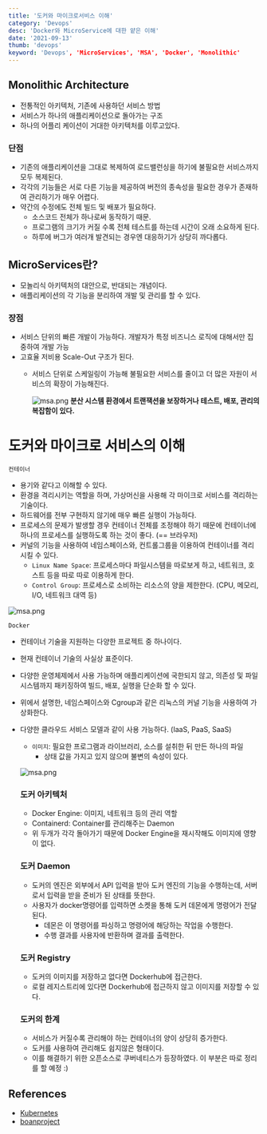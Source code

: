 ```yaml
---
title: '도커와 마이크로서비스 이해'
category: 'Devops'
desc: 'Docker와 MicroService에 대한 얕은 이해'
date: '2021-09-13'
thumb: 'devops'
keyword: 'Devops', 'MicroServices', 'MSA', 'Docker', 'Monolithic'
---
```


## Monolithic Architecture
- 전통적인 아키텍처, 기존에 사용하던 서비스 방법
- 서비스가 하나의 애플리케이션으로 돌아가는 구조
- 하나의 어플리 케이션이 거대한 아키텍처를 이루고있다.
### 단점
- 기존의 애플리케이션을 그대로 복제하여 로드밸런싱을 하기에 불필요한 서비스까지 모두 복제된다.
- 각각의 기능들은 서로 다른 기능을 제공하여 버전의 종속성을 필요한 경우가 존재하여 관리하기가 매우 어렵다.
- 약간의 수정에도 전체 빌드 및 배포가 필요하다.
  - 소스코드 전체가 하나로써 동작하기 때문.
  - 프로그램의 크기가 커질 수록 전체 테스트를 하는데 시간이 오래 소요하게 된다.
  - 하루에 버그가 여러개 발견되는 경우엔 대응하기가 상당히 까다롭다.

## MicroServices란?
- 모놀리식 아키텍처의 대안으로, 반대되는 개념이다.
- 애플리케이션의 각 기능을 분리하여 개발 및 관리를 할 수 있다.
### 장점
- 서비스 단위의 빠른 개발이 가능하다. 개발자가 특정 비즈니스 로직에 대해서만 집중하여 개발 가능
- 고효율 저비용 Scale-Out 구조가 된다.
  - 서비스 단위로 스케일링이 가능해 불필요한 서비스를 줄이고 더 많은 자원이 서비스의 확장이 가능해진다.

    ![msa.png](https://raw.githubusercontent.com/woolarinet/blog_content/main/images/Devops/msa_docker/1.png)
**분산 시스템 환경에서 트랜잭션을 보장하거나 테스트, 배포, 관리의 복잡함이 있다.**

# 도커와 마이크로 서비스의 이해
`컨테이너`
  - 용기와 같다고 이해할 수 있다.
  - 환경을 격리시키는 역할을 하며, 가상머신을 사용해 각 마이크로 서비스를 격리하는 기술이다.
  - 하드웨어를 전부 구현하지 않기에 매우 빠른 실행이 가능하다.
  - 프로세스의 문제가 발생할 경우 컨테이너 전체를 조정해야 하기 때문에 컨테이너에 하나의 프로세스를 실행하도록 하는 것이 좋다. (== 브라우저)
  - 커널의 기능을 사용하여 네임스페이스와, 컨트롤그룹을 이용하여 컨테이너를 격리시킬 수 있다.
    - `Linux Name Space`: 프로세스마다 파일시스템을 따로보게 하고, 네트워크, 호스트 등을 따로 따로 이용하게 한다.
    - `Control Group`: 프로세스로 소비하는 리소스의 양을 제한한다. (CPU, 메모리, I/O, 네트워크 대역 등)

  ![msa.png](https://raw.githubusercontent.com/woolarinet/blog_content/main/images/Devops/msa_docker/2.png)

`Docker`
  - 컨테이너 기술을 지원하는 다양한 프로젝트 중 하나이다.
  - 현재 컨테이너 기술의 사실상 표준이다.
  - 다양한 운영체제에서 사용 가능하며 애플리케이션에 국한되지 않고, 의존성 및 파일 시스템까지 패키징하여 빌드, 배포, 실행을 단순화 할 수 있다.
  - 위에서 설명한, 네임스페이스와 Cgroup과 같은 리눅스의 커널 기능을 사용하여 가상화한다.
  - 다양한 클라우드 서비스 모델과 같이 사용 가능하다. (IaaS, PaaS, SaaS)
    - `이미지`: 필요한 프로그램과 라이브러리, 소스를 설취한 뒤 만든 하나의 파일
      - 상태 값을 가지고 있지 않으며 불변의 속성이 있다.

    ![msa.png](https://raw.githubusercontent.com/woolarinet/blog_content/main/images/Devops/msa_docker/3.png)

    ### 도커 아키텍처
    - Docker Engine: 이미지, 네트워크 등의 관리 역할
    - Containerd: Container를 관리해주는 Daemon
    - 위 두개가 각각 돌아가기 때문에 Docker Engine을 재시작해도 이미지에 영향이 없다.

    ### 도커 Daemon
    - 도커의 엔진은 외부에서 API 입력을 받아 도커 엔진의 기능을 수행하는데, 서버로서 입력을 받을 준비가 된 상태를 뜻한다.
    - 사용자가 docker명령어를 입력하면 소켓을 통해 도커 데몬에게 명령어가 전달된다.
      - 데몬은 이 명령어를 파싱하고 명령어에 해당하는 작업을 수행한다.
      - 수행 결과를 사용자에 반환하며 결과를 출력한다.
    ### 도커 Registry
    - 도커의 이미지를 저장하고 없다면 Dockerhub에 접근한다.
    - 로컬 레지스트리에 있다면 Dockerhub에 접근하지 않고 이미지를 저장할 수 있다.
    ### 도커의 한계
    - 서비스가 커질수록 관리해야 하는 컨테이너의 양이 상당히 증가한다.
    - 도커를 사용하여 관리해도 쉽지않은 형태이다.
    - 이를 해결하기 위한 오픈소스로 쿠버네티스가 등장하였다. 이 부분은 따로 정리를 할 예정 :)

## References
- [Kubernetes]
- [boanproject]

[Kubernetes]: https://Kubernetes.io/docs/concepts/overview/what-is-Kubernetes/

[boanproject]: https://www.boanproject.com